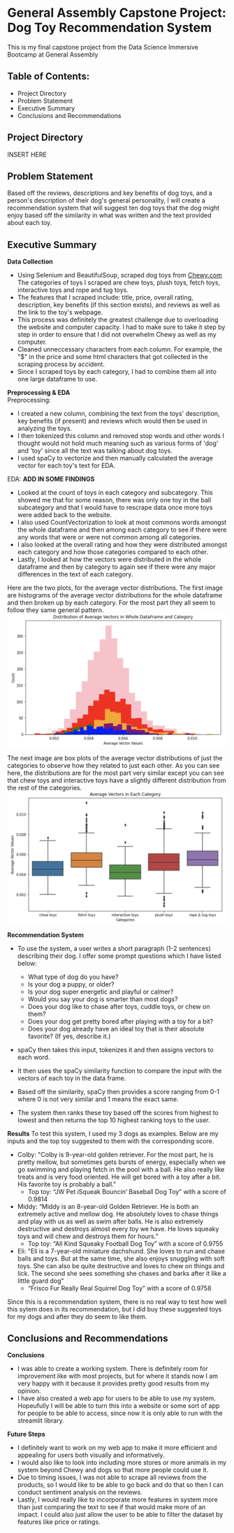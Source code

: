 # General Assembly Capstone Project: Dog Toy Recommendation System
This is my final capstone project from the Data Science Immersive Bootcamp at General Assembly

## Table of Contents:
- Project Directory 
- Problem Statement
- Executive Summary 
- Conclusions and Recommendations

## Project Directory 
INSERT HERE

## Problem Statement  
Based off the reviews, descriptions and key benefits of dog toys, and a person's description of their dog's general personality, I will create a recommendation system that will suggest ten dog toys that the dog might enjoy based off the similarity in what was written and the text provided about each toy. 

## Executive Summary    
**Data Collection** 
 - Using Selenium and BeautifulSoup, scraped dog toys from [Chewy.com](https://www.chewy.com) The categories of toys I scraped are chew toys, plush toys, fetch toys, interactive toys and rope and tug toys. 
 - The features that I scraped include: title, price, overall rating, description, key benefits (if this section exists), and reviews as well as the link to the toy's webpage. 
 - This process was definitely the greatest challenge due to overloading the website and computer capacity. I had to make sure to take it step by step in order to ensure that I did not overwhelm Chewy as well as my computer. 
 - Cleaned unneccessary characters from each column. For example, the "\$" in the price and some html characters that got collected in the scraping process by accident. 
 - Since I scraped toys by each category, I had to combine them all into one large dataframe to use. 

**Preprocessing & EDA**  
Preprocessing:
 - I created a new column, combining the text from the toys' description, key benefits (if present) and reviews which would then be used in analyzing the toys. 
 - I then tokenized this column and removed stop words and other words I thought would not hold much meaning such as various forms of 'dog' and 'toy' since all the text was talking about dog toys. 
 - I used spaCy to vectorize and then manually calculated the average vector for each toy's text for EDA. 

EDA: **ADD IN SOME FINDINGS**
 - Looked at the count of toys in each category and subcategory. This showed me that for some reason, there was only one toy in the ball subcategory and that I would have to rescrape data once more toys were added back to the website. 
 - I also used CountVectorization to look at most commons words amongst the whole dataframe and then among each category to see if there were any words that were or were not common among all categories. 
 - I also looked at the overall rating and how they were distributed amongst each category and how those categories compared to each other. 
 - Lastly, I looked at how the vectors were distributed in the whole dataframe and then by category to again see if there were any major differences in the text of each category. 
 
 Here are the two plots, for the average vector distributions. The first image are histograms of the average vector distributions for the whole dataframe and then broken up by each category. For the most part they all seem to follow they same general pattern.      
![Average Vector Distribution of Whole Dataframe and Categories](./images/vect-cat-hist.png)   

The next image are box plots of the average vector distributions of just the categories to observe how they related to just each other. As you can see here, the distributions are for the most part very similar except you can see that chew toys and interactive toys have a slightly different distribution from the rest of the categories.     
![Average Vector Distrubtion Boxplots of Each Category](./images/vect-cat-box.png)


**Recommendation System** 
 - To use the system, a user writes a short paragraph (1-2 sentences) describing their dog. I offer some prompt questions which I have listed below:
     - What type of dog do you have?
     - Is your dog a puppy, or older?
     - Is your dog super energetic and playful or calmer?
     - Would you say your dog is smarter than most dogs?
     - Does your dog like to chase after toys, cuddle toys, or chew on them?
     - Does your dog get pretty bored after playing with a toy for a bit?
     - Does your dog already have an ideal toy that is their absolute favorite? (If yes, describe it.)

- spaCy then takes this input, tokenizes it and then assigns vectors to each word. 
- It then uses the spaCy similarity function to compare the input with the vectors of each toy in the data frame. 
- Based off the similarity, spaCy then provides a score ranging from 0-1 where 0 is not very similar and 1 means the exact same. 
- The system then ranks these toy based off the scores from highest to lowest and then returns the top 10 highest ranking toys to the user. 

**Results**
To test this system, I used my 3 dogs as examples. Below are my inputs and the top toy suggested to them with the corresponding score.
- Colby: "Colby is 9-year-old golden retriever. For the most part, he is pretty mellow, but sometimes gets bursts of energy, especially when we go swimming and playing fetch in the pool with a ball. He also really like treats and is very food oriented. He will get bored with a toy after a bit. His favorite toy is probably a ball."
    - Top toy: “JW Pet iSqueak Bouncin’ Baseball Dog Toy” with a score of 0.9814
- Middy: “Middy is an 8-year-old Golden Retriever. He is both an extremely active and mellow dog. He absolutely loves to chase things and play with us as well as swim after balls. He is also extremely destructive and destroys almost every toy we have. He loves squeaky toys and will chew and destroys them for hours.”
    - Top toy: “All Kind Squeaky Football Dog Toy” with a score of 0.9755
- Eli: "Eli is a 7-year-old miniature dachshund. She loves to run and chase balls and toys. But at the same time, she also enjoys snuggling with soft toys. She can also be quite destructive and loves to chew on things and lick. The second she sees something she chases and barks after it like a little guard dog"
    - “Frisco Fur Really Real Squirrel Dog Toy” with a score of 0.9758 
    
Since this is a recommendation system, there is no real way to test how well this sytem does in its recommendation, but I did buy these suggested toys for my dogs and after they do seem to like them.

## Conclusions and Recommendations
**Conclusions**
- I was able to create a working system. There is definitely room for improvement like with most projects, but for where it stands now I am very happy with it because it provides pretty good results from my opinion. 
- I have also created a web app for users to be able to use my system. Hopeufully I will be able to turn this into a website or some sort of app for people to be able to access, since now it is only able to run with the streamlit library. 
  
**Future Steps** 
- I definitely want to work on my web app to make it more efficient and appealing for users both visually and informatively. 
- I would also like to look into including more stores or more animals in my system beyond Chewy and dogs so that more people could use it. 
- Due to timing issues, I was not able to scrape all reviews from the products, so I would like to be able to go back and do that so then I can conduct sentiment analysis on the reviews.
- Lastly, I would really like to incorporate more features in system more than just comparing the text to see if that would make more of an impact. I could also just allow the user to be able to filter the dataset by features like price or ratings. 


